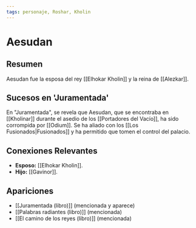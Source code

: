 ```yaml
---
tags: personaje, Roshar, Kholin
---
```


# Aesudan

## Resumen
Aesudan fue la esposa del rey [[Elhokar Kholin]] y la reina de [[Alezkar]].

## Sucesos en 'Juramentada'
En "Juramentada", se revela que Aesudan, que se encontraba en [[Kholinar]] durante el asedio de los [[Portadores del Vacío]], ha sido corrompida por [[Odium]]. Se ha aliado con los [[Los Fusionados|Fusionados]] y ha permitido que tomen el control del palacio.

## Conexiones Relevantes
* **Esposo:** [[Elhokar Kholin]].
* **Hijo:** [[Gavinor]].

## Apariciones
* [[Juramentada (libro)]] (mencionada y aparece)
* [[Palabras radiantes (libro)]] (mencionada)
* [[El camino de los reyes (libro)]] (mencionada)

